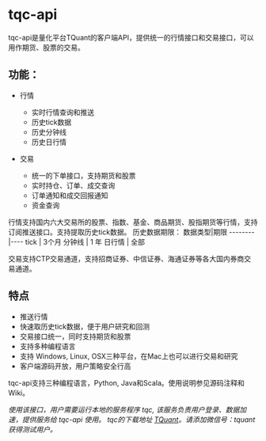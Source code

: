 # tqc-api

tqc-api是量化平台TQuant的客户端API，提供统一的行情接口和交易接口，可以用作期货、股票的交易。

## 功能：
* 行情
  * 实时行情查询和推送
  * 历史tick数据
  * 历史分钟线
  * 历史日行情

* 交易
  * 统一的下单接口，支持期货和股票
  * 实时持仓、订单、成交查询
  * 订单通知和成交回报通知
  * 资金查询

行情支持国内六大交易所的股票、指数、基金、商品期货、股指期货等行情，支持订阅推送接口。支持提取历史tick数据。
历史数据期限：
数据类型|期限
--------|----
tick | 3个月
分钟线 | 1 年
日行情 | 全部

交易支持CTP交易通道，支持招商证券、中信证券、海通证券等各大国内券商交易通道。

## 特点
* 推送行情
* 快速取历史tick数据，便于用户研究和回测
* 交易接口统一，同时支持期货和股票
* 支持多种编程语言
* 支持 Windows, Linux, OSX三种平台，在Mac上也可以进行交易和研究
* 客户端源码开放，用户策略安全行高

tqc-api支持三种编程语言，Python, Java和Scala。使用说明参见源码注释和Wiki。

*使用该接口，用户需要运行本地的服务程序 tqc, 该服务负责用户登录、数据加速，提供服务给 tqc-api 使用。
tqc的下载地址 [TQuant](http://tquant.oico.net/tqc)。请添加微信号：tquant 获得测试用户。*
